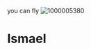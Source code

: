 you can fly
![1000005380](https://github.com/user-attachments/assets/9727546a-9508-4261-a546-a254a11bbd52)
# Ismael
